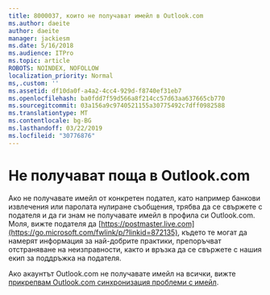 ```yaml
---
title: 8000037, които не получават имейл в Outlook.com
ms.author: daeite
author: daeite
manager: jackiesm
ms.date: 5/16/2018
ms.audience: ITPro
ms.topic: article
ROBOTS: NOINDEX, NOFOLLOW
localization_priority: Normal
ms,.custom: ''
ms.assetid: df10da0f-a4a2-4cc4-929d-f8740ef31eb7
ms.openlocfilehash: ba0fdd7f59d566a8f214cc57d63aa637665cb770
ms.sourcegitcommit: 03a156a9c9740521155a30775492c7dff0982588
ms.translationtype: MT
ms.contentlocale: bg-BG
ms.lasthandoff: 03/22/2019
ms.locfileid: "30776876"
---
```

# <a name="not-receiving-mail-in-outlookcom"></a>Не получават поща в Outlook.com

Ако не получавате имейл от конкретен подател, като например банкови извлечения или паролата нулиране съобщения, трябва да се свържете с подателя и да ги знам не получавате имейл в профила си Outlook.com. Моля, вижте подателя да [https://postmaster.live.com](https://go.microsoft.com/fwlink/p/?linkid=872135), където те могат да намерят информация за най-добрите практики, препоръчват отстраняване на неизправности, както и връзка да се свържете с нашия екип за поддръжка на подателя.
  
Ако акаунтът Outlook.com не получавате имейл на всички, вижте [прикрепвам Outlook.com синхронизация проблеми с имейл](https://go.microsoft.com/fwlink/p/?linkid=874363).
  

